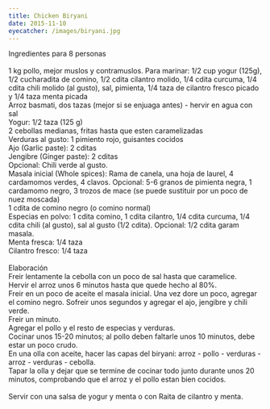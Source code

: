 ```yaml
---
title: Chicken Biryani
date: 2015-11-10
eyecatcher: /images/biryani.jpg 
---
```

Ingredientes para 8 personas</br>
</br>
1 kg pollo, mejor muslos y contramuslos. Para marinar: 1/2 cup yogur (125g), 1/2 cucharadita de comino, 1/2 cdita cilantro molido, 1/4 cdita curcuma, 1/4 cdita chili molido (al gusto), sal, pimienta, 1/4 taza de cilantro fresco picado y 1/4 taza menta picada</br>
Arroz basmati, dos tazas (mejor si se enjuaga antes) - hervir en agua con sal</br>
Yogur: 1/2 taza (125 g)</br>
2 cebollas medianas, fritas hasta que esten caramelizadas</br>
Verduras al gusto: 1 pimiento rojo, guisantes cocidos</br>
Ajo (Garlic paste): 2 cditas</br>
Jengibre (Ginger paste): 2 cditas</br>
Opcional: Chili verde al gusto.</br>
Masala inicial (Whole spices): Rama de canela, una hoja de laurel, 4 cardamomos verdes, 4 clavos. Opcional: 5-6 granos de pimienta negra, 1 cardamomo negro, 3 trozos de mace (se puede sustituir por un poco de nuez moscada)</br>
1 cdita de comino negro (o comino normal)</br>
Especias en polvo: 1 cdita comino, 1 cdita cilantro, 1/4 cdita curcuma, 1/4 cdita chili (al gusto), sal al gusto (1/2 cdita). Opcional: 1/2 cdita garam masala.</br>
Menta fresca: 1/4 taza</br>
Cilantro fresco: 1/4 taza</br>
</br>
Elaboración</br>
Freir lentamente la cebolla con un poco de sal hasta que caramelice. </br>
Hervir el arroz unos 6 minutos hasta que quede hecho al 80%.</br>
Freir en un poco de aceite el masala inicial. Una vez dore un poco, agregar el comino negro. Sofreir unos segundos y agregar el ajo,  jengibre y chili verde.</br>
Freir un minuto. </br>
Agregar el pollo y el resto de especias y verduras.</br>
Cocinar unos 15-20 minutos; al pollo deben faltarle unos 10 minutos, debe estar un poco crudo.</br>
En una olla con aceite, hacer las capas del biryani: arroz - pollo - verduras - arroz - verduras - cebolla.</br>
Tapar la olla y dejar que se termine de cocinar todo junto durante unos 20 minutos, comprobando que el arroz y el pollo estan bien cocidos. </br>
</br>
Servir con  una salsa de yogur y menta o con Raita de cilantro y menta.</br>
